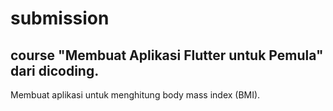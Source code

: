 # submission 
## course "Membuat Aplikasi Flutter untuk Pemula" dari dicoding. 

Membuat aplikasi untuk menghitung body mass index (BMI).
